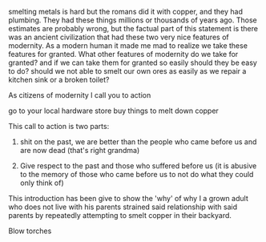 

smelting metals is hard but the romans did it with copper, and they had plumbing.
 They had these things millions or thousands of years ago. Those estimates are probably wrong,
but the factual part of this statement is there was an ancient civilization that had these two
very nice features of modernity. As a modern human it made me mad to realize we take these
 features for granted. What other features of modernity do we take for granted? and if we can
take them for granted so easily should they be easy to do? should we not able to smelt our own
ores as easily as we repair a kitchen sink or a broken toilet?

As citizens of modernity I call you to action

go to your local hardware store buy things to melt down copper

This call to action is two parts:
1. shit on the past, we are better than the people who came before us and are now dead
(that's right grandma)

2. Give respect to the past and those who suffered before us
(it is abusive to the memory of those who came before us to not do what they could only think of)

This introduction has been give to show the 'why' of why I a grown adult who does not live with
 his parents strained said relationship with said parents by repeatedly attempting to smelt
copper in their backyard.

Blow torches


